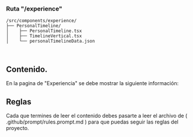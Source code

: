 ### Ruta "/experience"
```
/src/components/experience/
├── PersonalTimeline/
│    ├── PersonalTimeline.tsx
│    ├── TimelineVertical.tsx
│    └── personalTimelineData.json



```

## Contenido.
En la pagina de "Experiencia" se debe mostrar la siguiente información:



## Reglas
Cada que termines de leer el contenido debes pasarte a leer el archivo de ( .github/prompt/rules.prompt.md ) para que puedas seguir las reglas del proyecto.
